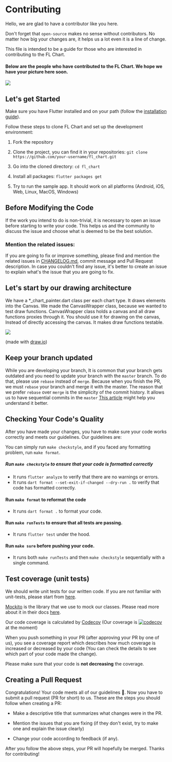 # Contributing
Hello, we are glad to have a contributor like you here.  

Don't forget that `open-source` makes no sense without contributors. No matter how big your changes are, it helps us a lot even it is a line of change.

This file is intended to be a guide for those who are interested in contributing to the FL Chart.

#### Below are the people who have contributed to the FL Chart. We hope we have your picture here soon.
[![](https://opencollective.com/fl_chart/contributors.svg?width=890&button=false)](https://github.com/imaNNeo/fl_chart/graphs/contributors)

## Let's get Started

Make sure you have Flutter installed and on your path (follow the [installation guide](https://docs.flutter.dev/get-started/install)).

Follow these steps to clone FL Chart and set up the development environment:

1. Fork the repository

2. Clone the project, you can find it in your repositories: `git clone https://github.com/your-username/fl_chart.git`

3. Go into the cloned directory: `cd fl_chart`

4. Install all packages: `flutter packages get`

5. Try to run the sample app. It should work on all platforms (Android, iOS, Web, Linux, MacOS, Windows)

## Before Modifying the Code

If the work you intend to do is non-trivial, it is necessary to open
an issue before starting to write your code. This helps us and the
community to discuss the issue and choose what is deemed to be the
best solution.

### Mention the related issues:
If you are going to fix or improve something, please find and mention the related issues in [CHANGELOG.md](#changelog), commit message and Pull Request description.
In case you couldn't find any issue, it's better to create an issue to explain what's the issue that you are going to fix.

## Let's start by our drawing architecture
We have a *_chart_painter.dart class per each chart type. It draws elements into the Canvas.
We made the CanvasWrapper class, because we wanted to test draw functions.
CanvasWrapper class holds a canvas and all draw functions proxies through it.
You should use it for drawing on the canvas, Instead of directly accessing the canvas.
It makes draw functions testable.

<img src="https://github.com/imaNNeo/fl_chart/raw/main/repo_files/images/architecture/fl_chart_architecture.jpg" />

(made with [draw.io](https://drive.google.com/file/d/1bj-2TqTRUh80dRKJk10drPNeA3fp3EA8/view))

## Keep your branch updated
While you are developing your branch, It is common that your branch gets outdated and you need to update your branch with the `master` branch.
To do that, please use `rebase` instead of `merge`. Because when you finish the PR, we must `rebase` your branch and merge it with the master.
The reason that we prefer `rebase` over `merge` is the simplicity of the commit history. It allows us to have sequential commits in the `master`
[This article](https://www.atlassian.com/git/tutorials/merging-vs-rebasing) might help you understand it better.

## Checking Your Code's Quality

After you have made your changes, you have to make sure your code works
correctly and meets our guidelines. Our guidelines are:

You can simply run `make checkstyle`, and if you faced any formatting problem, run `make format`.

##### Run `make checkstyle` to ensure that your code is formatted correctly
- It runs `flutter analyze` to verify that there are no warnings or errors.
- It runs `dart format --set-exit-if-changed --dry-run .` to verify that code has formatted correctly.

#### Run `make format` to reformat the code
- It runs `dart format .` to format your code.


#### Run `make runTests` to ensure that all tests are passing.
- It runs `flutter test` under the hood.

#### Run `make sure` before pushing your code.
- It runs both `make runTests` and then `make checkstyle` sequentially with a single command.

## Test coverage (unit tests)
We should write unit tests for our written code. If you are not familiar with unit-tests, please start from [here](https://docs.flutter.dev/cookbook/testing/unit/introduction).

[Mockito](https://pub.dev/packages/mockito) is the library that we use to mock our classes. Please read more about it in their docs [here](https://github.com/dart-lang/mockito#lets-create-mocks).

Our code coverage is calculated by [Codecov](https://app.codecov.io/gh/imaNNeo/fl_chart) (Our coverage is [![codecov](https://codecov.io/gh/imaNNeo/fl_chart/branch/main/graph/badge.svg?token=XBhsIZBbZG)](https://codecov.io/gh/imaNNeo/fl_chart)
 at the moment)

When you push something in your PR (after approving your PR by one of us), you see a coverage report which describes how much coverage is increased or decreased by your code (You can check the details to see which part of your code made the change). 

Please make sure that your code is **not decreasing** the coverage.

## Creating a Pull Request

Congratulations! Your code meets all of our guidelines :100:. Now you have to
submit a pull request (PR for short) to us. These are the steps you should
follow when creating a PR:
 
- Make a descriptive title that summarizes what changes were in the PR.

- Mention the issues that you are fixing (if they don't exist, try to make one and explain the issue clearly)

- Change your code according to feedback (if any).

After you follow the above steps, your PR will hopefully be merged. Thanks for
contributing!
